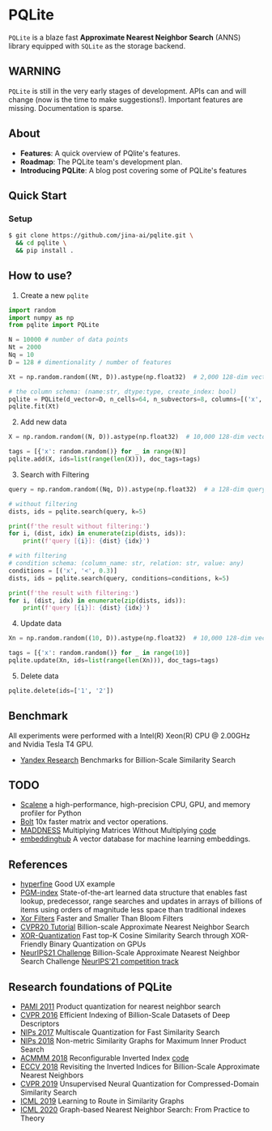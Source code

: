 # PQLite

`PQLite` is a blaze fast **Approximate Nearest Neighbor Search** (ANNS) library equipped with `SQLite` as the storage backend. 

## WARNING

`PQLite` is still in the very early stages of development. APIs can and will change (now is the time to make suggestions!). Important features are missing. Documentation is sparse.

## About

- **Features**: A quick overview of PQlite's features.
- **Roadmap**: The PQLite team's development plan.
- **Introducing PQLite**: A blog post covering some of PQLite's features

## Quick Start

### Setup

```bash
$ git clone https://github.com/jina-ai/pqlite.git \
  && cd pqlite \
  && pip install .
```
## How to use?

1. Create a new `pqlite`

```python
import random
import numpy as np
from pqlite import PQLite

N = 10000 # number of data points
Nt = 2000
Nq = 10
D = 128 # dimentionality / number of features

Xt = np.random.random((Nt, D)).astype(np.float32)  # 2,000 128-dim vectors for training

# the column schema: (name:str, dtype:type, create_index: bool)
pqlite = PQLite(d_vector=D, n_cells=64, n_subvectors=8, columns=[('x', float, True)])
pqlite.fit(Xt)
```

2. Add new data

```python
X = np.random.random((N, D)).astype(np.float32)  # 10,000 128-dim vectors to be indexed

tags = [{'x': random.random()} for _ in range(N)]
pqlite.add(X, ids=list(range(len(X))), doc_tags=tags)
```

3. Search with Filtering

```python
query = np.random.random((Nq, D)).astype(np.float32)  # a 128-dim query vector

# without filtering
dists, ids = pqlite.search(query, k=5)

print(f'the result without filtering:')
for i, (dist, idx) in enumerate(zip(dists, ids)):
    print(f'query [{i}]: {dist} {idx}')

# with filtering
# condition schema: (column_name: str, relation: str, value: any)
conditions = [('x', '<', 0.3)]
dists, ids = pqlite.search(query, conditions=conditions, k=5)

print(f'the result with filtering:')
for i, (dist, idx) in enumerate(zip(dists, ids)):
    print(f'query [{i}]: {dist} {idx}')
```
4. Update data

```python
Xn = np.random.random((10, D)).astype(np.float32)  # 10,000 128-dim vectors to be indexed

tags = [{'x': random.random()} for _ in range(10)]
pqlite.update(Xn, ids=list(range(len(Xn))), doc_tags=tags)
```

5. Delete data

```python
pqlite.delete(ids=['1', '2'])
```
## Benchmark

All experiments were performed with a Intel(R) Xeon(R) CPU @ 2.00GHz and Nvidia Tesla T4 GPU.

- [Yandex Research](https://research.yandex.com/datasets/biganns) Benchmarks for Billion-Scale Similarity Search

## TODO

- [Scalene](https://github.com/plasma-umass/scalene) a high-performance, high-precision CPU, GPU, and memory profiler for Python
- [Bolt](https://github.com/dblalock/bolt) 10x faster matrix and vector operations.
- [MADDNESS](https://arxiv.org/abs/2106.10860) Multiplying Matrices Without Multiplying [code](https://github.com/dblalock/bolt)
- [embeddinghub](https://github.com/featureform/embeddinghub) A vector database for machine learning embeddings.


## References

- [hyperfine](https://github.com/sharkdp/hyperfine) Good UX example
- [PGM-index](https://github.com/gvinciguerra/PGM-index) State-of-the-art learned data structure that enables fast lookup, predecessor, range searches and updates in arrays of billions of items using orders of magnitude less space than traditional indexes
- [Xor Filters](https://lemire.me/blog/2019/12/19/xor-filters-faster-and-smaller-than-bloom-filters/) Faster and Smaller Than Bloom Filters
- [CVPR20 Tutorial](https://www.youtube.com/watch?v=SKrHs03i08Q&list=PLKQB14e0EJUWaTnwgQogJ3nSLzEFNn9d8&t=849s) Billion-scale Approximate Nearest Neighbor Search
- [XOR-Quantization](https://arxiv.org/pdf/2008.02002.pdf) Fast top-K Cosine Similarity Search through XOR-Friendly Binary Quantization on GPUs
- [NeurIPS21 Challenge](http://big-ann-benchmarks.com/index.html) Billion-Scale Approximate Nearest Neighbor Search Challenge [NeurIPS'21 competition track](https://neurips.cc/Conferences/2021/CompetitionTrack)


## Research foundations of PQLite

- [PAMI 2011](https://hal.inria.fr/inria-00514462v1/document) Product quantization for nearest neighbor search
- [CVPR 2016](https://research.yandex.com/publications/138) Efficient Indexing of Billion-Scale Datasets of Deep Descriptors
- [NIPs 2017](https://papers.nips.cc/paper/2017/file/b6617980ce90f637e68c3ebe8b9be745-Paper.pdf) Multiscale Quantization for Fast Similarity Search
- [NIPs 2018](https://research.yandex.com/publications/187) Non-metric Similarity Graphs for Maximum Inner Product Search
- [ACMMM 2018](https://arxiv.org/abs/1808.03969) Reconfigurable Inverted Index [code](https://github.com/matsui528/rii)
- [ECCV 2018](https://arxiv.org/abs/1802.02422) Revisiting the Inverted Indices for Billion-Scale Approximate Nearest Neighbors
- [CVPR 2019](https://research.yandex.com/publications/196) Unsupervised Neural Quantization for Compressed-Domain Similarity Search
- [ICML 2019](https://research.yandex.com/publications/188) Learning to Route in Similarity Graphs
- [ICML 2020](https://research.yandex.com/publications/280) Graph-based Nearest Neighbor Search: From Practice to Theory
